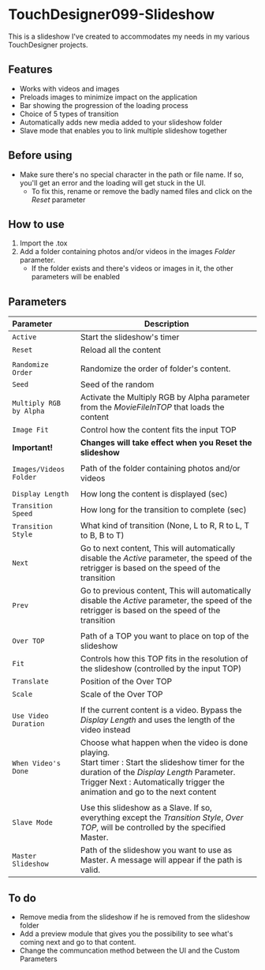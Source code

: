 # TouchDesigner099-Slideshow

This is a slideshow I've created to accommodates my needs in my various TouchDesigner projects.

## Features
- Works with videos and images
- Preloads images to minimize impact on the application
- Bar showing the progression of the loading process
- Choice of 5 types of transition
- Automatically adds new media added to your slideshow folder
- Slave mode that enables you to link multiple slideshow together 

## Before using
- Make sure there's no special character in the path or file name. If so, you'll get an error and the loading will get stuck in the UI.
  - To fix this, rename or remove the badly named files and click on the *Reset* parameter

## How to use
1. Import the .tox
2. Add a folder containing photos and/or videos in the images *Folder* parameter.
   - If the folder exists and there's videos or images in it, the other parameters will be enabled
   

## Parameters
| Parameter                     | Description |
| :---                           | -------------------------------------------- |
| `Active`                        | Start the slideshow's timer  |
| `Reset`                         | Reload all the content   |
|||
| `Randomize Order`               | Randomize the order of folder's content.|
| `Seed`                          | Seed of the random  |  
| `Multiply RGB by Alpha`         | Activate the Multiply RGB by Alpha parameter from the *MovieFileInTOP* that loads the content | 
| `Image Fit`                   | Control how the content fits the input TOP  | 
| **Important!**|**Changes will take effect when you Reset the slideshow**|
|||
| `Images/Videos Folder`          | Path of the folder containing photos and/or videos | 
|||
| `Display Length`                | How long the content is displayed (sec)  | 
| `Transition Speed`              | How long for the transition to complete (sec)  | 
| `Transition Style`              | What kind of transition (None, L to R, R to L, T to B, B to T)  | 
| `Next`                          | Go to next content, This will automatically disable the *Active* parameter, the speed of the retrigger is based on the speed of the transition  | 
| `Prev`                          | Go to previous content, This will automatically disable the *Active* parameter, the speed of the retrigger is based on the speed of the transition  | 
|||                       
| `Over TOP`                      | Path of a TOP you want to place on top of the slideshow  | 
| `Fit`                           | Controls how this TOP fits in the resolution of the slideshow (controlled by the input TOP)  | 
| `Translate`                     | Position of the Over TOP  | 
| `Scale`                         | Scale of the Over TOP  | 
|||
| `Use Video Duration`            | If the current content is a video. Bypass the *Display Length* and uses the length of the video instead  | 
| `When Video's Done`             | Choose what happen when the video is done playing.<br />Start timer : Start the slideshow timer for the duration of the *Display Length* Parameter.<br />Trigger Next : Automatically trigger the animation and go to the next content  | 
|||
| `Slave Mode`                    | Use this slideshow as a Slave. If so, everything except the *Transition Style*, *Over TOP*, will be controlled by the specified Master.  |
| `Master Slideshow`              | Path of the slideshow you want to use as Master. A message will appear if the path is valid.  |

## To do
- Remove media from the slideshow if he is removed from the slideshow folder
- Add a preview module that gives you the possibility to see what's coming next and go to that content.
- Change the communcation method between the UI and the Custom Parameters
